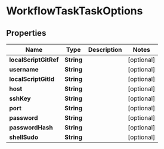 

# WorkflowTaskTaskOptions

## Properties

Name | Type | Description | Notes
------------ | ------------- | ------------- | -------------
**localScriptGitRef** | **String** |  |  [optional]
**username** | **String** |  |  [optional]
**localScriptGitId** | **String** |  |  [optional]
**host** | **String** |  |  [optional]
**sshKey** | **String** |  |  [optional]
**port** | **String** |  |  [optional]
**password** | **String** |  |  [optional]
**passwordHash** | **String** |  |  [optional]
**shellSudo** | **String** |  |  [optional]



